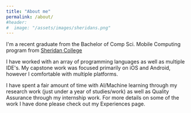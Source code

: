 ```yaml
---
title: "About me"
permalink: /about/
#header:
#  image: "/assets/images/sheridans.png"
---
```


I'm a recent graduate from the Bachelor of Comp Sci. Mobile Computing program from [Sheridan College](https://academics.sheridancollege.ca/programs/bachelor-computer-science-mobile-computing)

I have worked with an array of programming languages as well as multiple IDE's. My capstone work was focused primarily on iOS and Android, however I comfortable with multiple platforms.

I have spent a fair amount of time with AI/Machine learning through my research work (just under a year of studies/work) as well as Quality Assurance through my internship work. For more details on some of the work I have done please check out my Experiences page.
